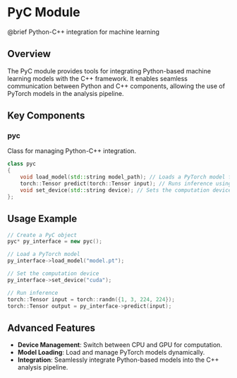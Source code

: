 # PyC Module

@brief Python-C++ integration for machine learning

## Overview

The PyC module provides tools for integrating Python-based machine learning models with the C++ framework. It enables seamless communication between Python and C++ components, allowing the use of PyTorch models in the analysis pipeline.

## Key Components

### pyc

Class for managing Python-C++ integration.

```cpp
class pyc
{
    void load_model(std::string model_path); // Loads a PyTorch model from a file
    torch::Tensor predict(torch::Tensor input); // Runs inference using the loaded model
    void set_device(std::string device); // Sets the computation device (CPU/GPU)
};
```

## Usage Example

```cpp
// Create a PyC object
pyc* py_interface = new pyc();

// Load a PyTorch model
py_interface->load_model("model.pt");

// Set the computation device
py_interface->set_device("cuda");

// Run inference
torch::Tensor input = torch::randn({1, 3, 224, 224});
torch::Tensor output = py_interface->predict(input);
```

## Advanced Features

- **Device Management**: Switch between CPU and GPU for computation.
- **Model Loading**: Load and manage PyTorch models dynamically.
- **Integration**: Seamlessly integrate Python-based models into the C++ analysis pipeline.